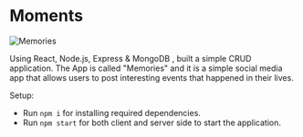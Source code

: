# Moments

![Memories](![image](https://user-images.githubusercontent.com/80444800/160223154-e34d0a7a-7210-45cd-b5af-acdd9c653b94.png))

Using React, Node.js, Express & MongoDB , built a simple CRUD application. The App is called "Memories" and it is a simple social media app that allows users to post interesting events that happened in their lives.

Setup:
- Run ```npm i``` for installing required dependencies.
- Run ```npm start``` for both client and server side to start the application.
